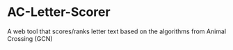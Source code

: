 # AC-Letter-Scorer
A web tool that scores/ranks letter text based on the algorithms from Animal Crossing (GCN)
